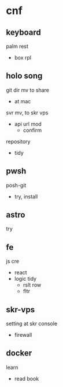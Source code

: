 
# cnf


## keyboard

palm rest
- box rpl


## holo song

git dir mv to share
- at mac


svr mv, to skr vps
- api url mod
  - confirm


repository
- tidy


## pwsh

posh-git
- try, install


## astro

try


## fe

js cre
- react
- logic tidy
  - rslt row
  - fltr


## skr-vps

setting at skr console
- firewall


## docker

learn
- read book



